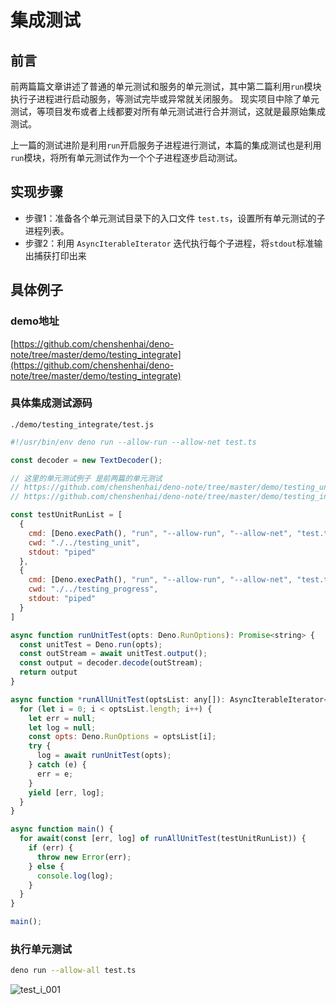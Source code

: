 # 集成测试

## 前言

前两篇篇文章讲述了普通的单元测试和服务的单元测试，其中第二篇利用`run`模块执行子进程进行启动服务，等测试完毕或异常就关闭服务。 现实项目中除了单元测试，等项目发布或者上线都要对所有单元测试进行合并测试，这就是最原始集成测试。

上一篇的测试进阶是利用`run`开启服务子进程进行测试，本篇的集成测试也是利用`run`模块，将所有单元测试作为一个个子进程逐步启动测试。

## 实现步骤

- 步骤1：准备各个单元测试目录下的入口文件 `test.ts`，设置所有单元测试的子进程列表。
- 步骤2：利用 `AsyncIterableIterator` 迭代执行每个子进程，将`stdout`标准输出捕获打印出来


## 具体例子

### demo地址

[https://github.com/chenshenhai/deno-note/tree/master/demo/testing_integrate](https://github.com/chenshenhai/deno-note/tree/master/demo/testing_integrate)

### 具体集成测试源码

`./demo/testing_integrate/test.js`

```js
#!/usr/bin/env deno run --allow-run --allow-net test.ts

const decoder = new TextDecoder();

// 这里的单元测试例子 是前两篇的单元测试
// https://github.com/chenshenhai/deno-note/tree/master/demo/testing_unit
// https://github.com/chenshenhai/deno-note/tree/master/demo/testing_integrate

const testUnitRunList = [
  {
    cmd: [Deno.execPath(), "run", "--allow-run", "--allow-net", "test.ts", "--", ".", "--cors"],
    cwd: "./../testing_unit",
    stdout: "piped"
  },
  {
    cmd: [Deno.execPath(), "run", "--allow-run", "--allow-net", "test.ts", "--", ".", "--cors"],
    cwd: "./../testing_progress",
    stdout: "piped"
  }
]

async function runUnitTest(opts: Deno.RunOptions): Promise<string> {
  const unitTest = Deno.run(opts);
  const outStream = await unitTest.output();
  const output = decoder.decode(outStream);
  return output
}

async function *runAllUnitTest(optsList: any[]): AsyncIterableIterator<any[]>{
  for (let i = 0; i < optsList.length; i++) {
    let err = null;
    let log = null;
    const opts: Deno.RunOptions = optsList[i];
    try {
      log = await runUnitTest(opts);
    } catch (e) {
      err = e;
    }
    yield [err, log];
  }
}

async function main() {
  for await(const [err, log] of runAllUnitTest(testUnitRunList)) {
    if (err) {
      throw new Error(err);
    } else {
      console.log(log);
    }
  }
}

main();

```

### 执行单元测试

```sh
deno run --allow-all test.ts
```

![test_i_001](https://user-images.githubusercontent.com/8216630/52529392-e9bf9000-2d2b-11e9-99e6-50892a56fb71.jpg)
